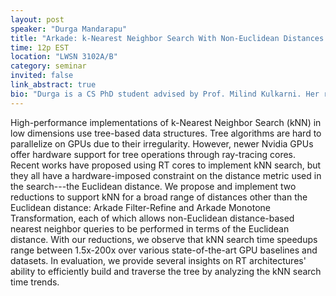 ```yaml
---
layout: post
speaker: "Durga Mandarapu"
title: "Arkade: k-Nearest Neighbor Search With Non-Euclidean Distances using GPU Ray Tracing"
time: 12p EST
location: "LWSN 3102A/B"
category: seminar
invited: false
link_abstract: true
bio: "Durga is a CS PhD student advised by Prof. Milind Kulkarni. Her research interests are in High-Performance Computing and Databases. Her work focuses on using GPUs to accelerate irregular tree-based applications."
---
```

High-performance implementations of k-Nearest Neighbor Search (kNN) in low dimensions use tree-based data structures. Tree algorithms are hard to parallelize on GPUs due to their irregularity.  However, newer Nvidia GPUs offer hardware support for tree operations through ray-tracing cores.  Recent works have proposed using RT cores to implement kNN search, but they all have a hardware-imposed constraint on the distance metric used in the search---the Euclidean distance.  We propose and implement two reductions to support kNN for a broad range of distances other than the Euclidean distance: Arkade Filter-Refine and Arkade Monotone Transformation, each of which allows non-Euclidean distance-based nearest neighbor queries to be performed in terms of the Euclidean distance. With our reductions, we observe that kNN search time speedups range between 1.5x-200x over various state-of-the-art GPU baselines and datasets. In evaluation, we provide several insights on RT architectures' ability to efficiently build and traverse the tree by analyzing the kNN search time trends.
